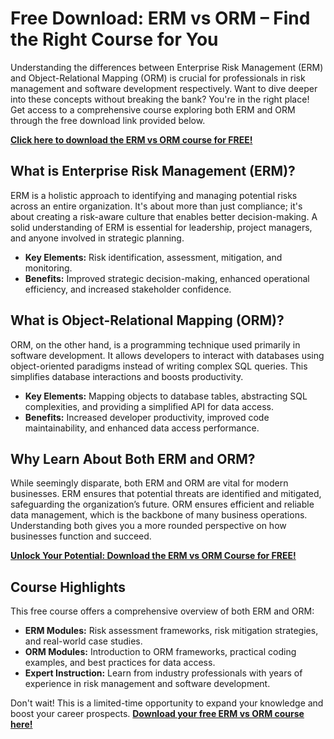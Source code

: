 # Free Download: ERM vs ORM – Find the Right Course for You

Understanding the differences between Enterprise Risk Management (ERM) and Object-Relational Mapping (ORM) is crucial for professionals in risk management and software development respectively. Want to dive deeper into these concepts without breaking the bank? You're in the right place! Get access to a comprehensive course exploring both ERM and ORM through the free download link provided below.

[**Click here to download the ERM vs ORM course for FREE!**](https://udemywork.com/erm-vs-orm)

## What is Enterprise Risk Management (ERM)?

ERM is a holistic approach to identifying and managing potential risks across an entire organization. It's about more than just compliance; it's about creating a risk-aware culture that enables better decision-making. A solid understanding of ERM is essential for leadership, project managers, and anyone involved in strategic planning.

*   **Key Elements:** Risk identification, assessment, mitigation, and monitoring.
*   **Benefits:** Improved strategic decision-making, enhanced operational efficiency, and increased stakeholder confidence.

## What is Object-Relational Mapping (ORM)?

ORM, on the other hand, is a programming technique used primarily in software development. It allows developers to interact with databases using object-oriented paradigms instead of writing complex SQL queries. This simplifies database interactions and boosts productivity.

*   **Key Elements:** Mapping objects to database tables, abstracting SQL complexities, and providing a simplified API for data access.
*   **Benefits:** Increased developer productivity, improved code maintainability, and enhanced data access performance.

## Why Learn About Both ERM and ORM?

While seemingly disparate, both ERM and ORM are vital for modern businesses. ERM ensures that potential threats are identified and mitigated, safeguarding the organization’s future. ORM ensures efficient and reliable data management, which is the backbone of many business operations. Understanding both gives you a more rounded perspective on how businesses function and succeed.

[**Unlock Your Potential: Download the ERM vs ORM Course for FREE!**](https://udemywork.com/erm-vs-orm)

## Course Highlights

This free course offers a comprehensive overview of both ERM and ORM:

*   **ERM Modules:** Risk assessment frameworks, risk mitigation strategies, and real-world case studies.
*   **ORM Modules:** Introduction to ORM frameworks, practical coding examples, and best practices for data access.
*   **Expert Instruction:** Learn from industry professionals with years of experience in risk management and software development.

Don't wait! This is a limited-time opportunity to expand your knowledge and boost your career prospects. **[Download your free ERM vs ORM course here!](https://udemywork.com/erm-vs-orm)**
